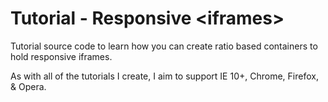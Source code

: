 <p>
    <h1>Tutorial - Responsive &lt;iframes&gt;</h1>
</p>
<p>
    Tutorial source code to learn how you can create ratio based containers to hold responsive iframes.  
</p>
<p>
    As with all of the tutorials I create, I aim to support IE 10+, Chrome, Firefox, & Opera.
</p>
<br/>
<br/>
